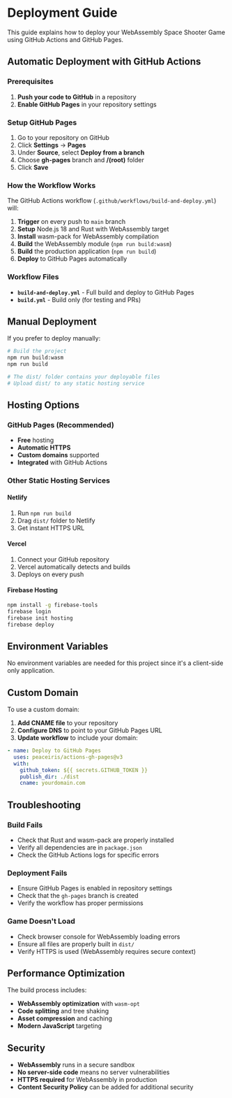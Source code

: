 # Deployment Guide

This guide explains how to deploy your WebAssembly Space Shooter Game using GitHub Actions and GitHub Pages.

## Automatic Deployment with GitHub Actions

### Prerequisites

1. **Push your code to GitHub** in a repository
2. **Enable GitHub Pages** in your repository settings

### Setup GitHub Pages

1. Go to your repository on GitHub
2. Click **Settings** → **Pages**
3. Under **Source**, select **Deploy from a branch**
4. Choose **gh-pages** branch and **/(root)** folder
5. Click **Save**

### How the Workflow Works

The GitHub Actions workflow (`.github/workflows/build-and-deploy.yml`) will:

1. **Trigger** on every push to `main` branch
2. **Setup** Node.js 18 and Rust with WebAssembly target
3. **Install** wasm-pack for WebAssembly compilation
4. **Build** the WebAssembly module (`npm run build:wasm`)
5. **Build** the production application (`npm run build`)
6. **Deploy** to GitHub Pages automatically

### Workflow Files

- **`build-and-deploy.yml`** - Full build and deploy to GitHub Pages
- **`build.yml`** - Build only (for testing and PRs)

## Manual Deployment

If you prefer to deploy manually:

```bash
# Build the project
npm run build:wasm
npm run build

# The dist/ folder contains your deployable files
# Upload dist/ to any static hosting service
```

## Hosting Options

### GitHub Pages (Recommended)

- **Free** hosting
- **Automatic HTTPS**
- **Custom domains** supported
- **Integrated** with GitHub Actions

### Other Static Hosting Services

#### Netlify

1. Run `npm run build`
2. Drag `dist/` folder to Netlify
3. Get instant HTTPS URL

#### Vercel

1. Connect your GitHub repository
2. Vercel automatically detects and builds
3. Deploys on every push

#### Firebase Hosting

```bash
npm install -g firebase-tools
firebase login
firebase init hosting
firebase deploy
```

## Environment Variables

No environment variables are needed for this project since it's a client-side only application.

## Custom Domain

To use a custom domain:

1. **Add CNAME file** to your repository
2. **Configure DNS** to point to your GitHub Pages URL
3. **Update workflow** to include your domain:

```yaml
- name: Deploy to GitHub Pages
  uses: peaceiris/actions-gh-pages@v3
  with:
    github_token: ${{ secrets.GITHUB_TOKEN }}
    publish_dir: ./dist
    cname: yourdomain.com
```

## Troubleshooting

### Build Fails

- Check that Rust and wasm-pack are properly installed
- Verify all dependencies are in `package.json`
- Check the GitHub Actions logs for specific errors

### Deployment Fails

- Ensure GitHub Pages is enabled in repository settings
- Check that the `gh-pages` branch is created
- Verify the workflow has proper permissions

### Game Doesn't Load

- Check browser console for WebAssembly loading errors
- Ensure all files are properly built in `dist/`
- Verify HTTPS is used (WebAssembly requires secure context)

## Performance Optimization

The build process includes:

- **WebAssembly optimization** with `wasm-opt`
- **Code splitting** and tree shaking
- **Asset compression** and caching
- **Modern JavaScript** targeting

## Security

- **WebAssembly** runs in a secure sandbox
- **No server-side code** means no server vulnerabilities
- **HTTPS required** for WebAssembly in production
- **Content Security Policy** can be added for additional security
